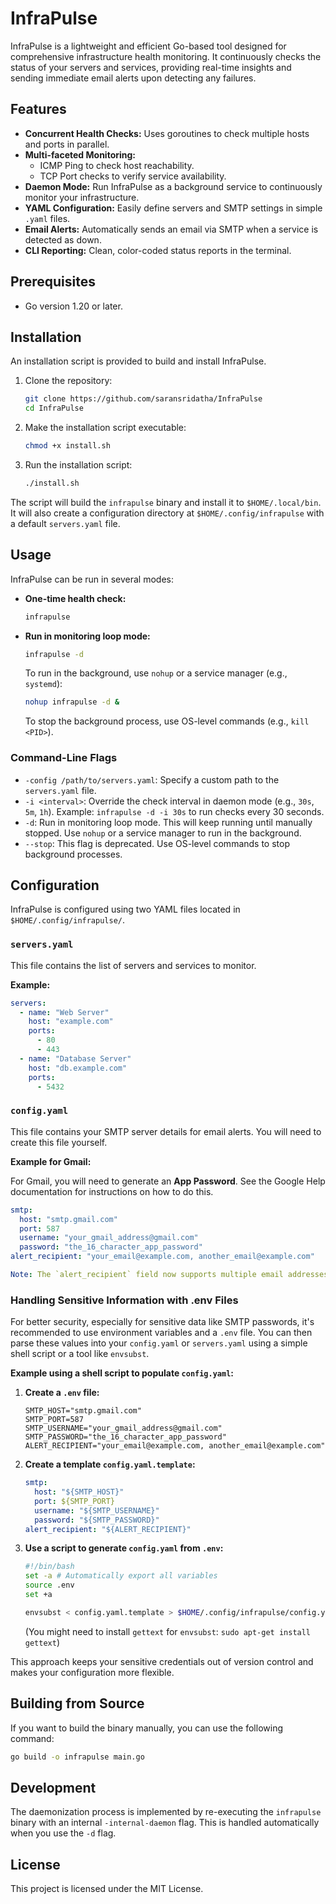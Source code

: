 # InfraPulse

InfraPulse is a lightweight and efficient Go-based tool designed for comprehensive infrastructure health monitoring. It continuously checks the status of your servers and services, providing real-time insights and sending immediate email alerts upon detecting any failures.

## Features

- **Concurrent Health Checks:** Uses goroutines to check multiple hosts and ports in parallel.
- **Multi-faceted Monitoring:**
  - ICMP Ping to check host reachability.
  - TCP Port checks to verify service availability.
- **Daemon Mode:** Run InfraPulse as a background service to continuously monitor your infrastructure.
- **YAML Configuration:** Easily define servers and SMTP settings in simple `.yaml` files.
- **Email Alerts:** Automatically sends an email via SMTP when a service is detected as down.
- **CLI Reporting:** Clean, color-coded status reports in the terminal.

## Prerequisites

- Go version 1.20 or later.

## Installation

An installation script is provided to build and install InfraPulse.

1. Clone the repository:
   ```sh
   git clone https://github.com/saransridatha/InfraPulse
   cd InfraPulse
   ```

2. Make the installation script executable:
   ```sh
   chmod +x install.sh
   ```

3. Run the installation script:
   ```sh
   ./install.sh
   ```

The script will build the `infrapulse` binary and install it to `$HOME/.local/bin`. It will also create a configuration directory at `$HOME/.config/infrapulse` with a default `servers.yaml` file.

## Usage

InfraPulse can be run in several modes:

- **One-time health check:**
  ```sh
  infrapulse
  ```

- **Run in monitoring loop mode:**
  ```sh
  infrapulse -d
  ```
  To run in the background, use `nohup` or a service manager (e.g., `systemd`):
  ```sh
  nohup infrapulse -d &
  ```
  To stop the background process, use OS-level commands (e.g., `kill <PID>`).

### Command-Line Flags

- `-config /path/to/servers.yaml`: Specify a custom path to the `servers.yaml` file.
- `-i <interval>`: Override the check interval in daemon mode (e.g., `30s`, `5m`, `1h`).
      Example: `infrapulse -d -i 30s` to run checks every 30 seconds.
- `-d`: Run in monitoring loop mode. This will keep running until manually stopped. Use `nohup` or a service manager to run in the background.
- `--stop`: This flag is deprecated. Use OS-level commands to stop background processes.

## Configuration

InfraPulse is configured using two YAML files located in `$HOME/.config/infrapulse/`.

### `servers.yaml`

This file contains the list of servers and services to monitor.

**Example:**
```yaml
servers:
  - name: "Web Server"
    host: "example.com"
    ports:
      - 80
      - 443
  - name: "Database Server"
    host: "db.example.com"
    ports:
      - 5432
```

### `config.yaml`

This file contains your SMTP server details for email alerts. You will need to create this file yourself.

**Example for Gmail:**

For Gmail, you will need to generate an **App Password**. See the Google Help documentation for instructions on how to do this.

```yaml
smtp:
  host: "smtp.gmail.com"
  port: 587
  username: "your_gmail_address@gmail.com"
  password: "the_16_character_app_password"
alert_recipient: "your_email@example.com, another_email@example.com"

Note: The `alert_recipient` field now supports multiple email addresses separated by commas. For example: `"admin@example.com, ops@example.com"`.
```

### Handling Sensitive Information with .env Files

For better security, especially for sensitive data like SMTP passwords, it's recommended to use environment variables and a `.env` file. You can then parse these values into your `config.yaml` or `servers.yaml` using a simple shell script or a tool like `envsubst`.

**Example using a shell script to populate `config.yaml`:**

1.  **Create a `.env` file:**
    ```
    SMTP_HOST="smtp.gmail.com"
    SMTP_PORT=587
    SMTP_USERNAME="your_gmail_address@gmail.com"
    SMTP_PASSWORD="the_16_character_app_password"
    ALERT_RECIPIENT="your_email@example.com, another_email@example.com"
    ```

2.  **Create a template `config.yaml.template`:**
    ```yaml
    smtp:
      host: "${SMTP_HOST}"
      port: ${SMTP_PORT}
      username: "${SMTP_USERNAME}"
      password: "${SMTP_PASSWORD}"
    alert_recipient: "${ALERT_RECIPIENT}"
    ```

3.  **Use a script to generate `config.yaml` from `.env`:**
    ```bash
    #!/bin/bash
    set -a # Automatically export all variables
    source .env
    set +a

    envsubst < config.yaml.template > $HOME/.config/infrapulse/config.yaml
    ```
    (You might need to install `gettext` for `envsubst`: `sudo apt-get install gettext`)

This approach keeps your sensitive credentials out of version control and makes your configuration more flexible.


## Building from Source

If you want to build the binary manually, you can use the following command:

```sh
go build -o infrapulse main.go
```

## Development

The daemonization process is implemented by re-executing the `infrapulse` binary with an internal `-internal-daemon` flag. This is handled automatically when you use the `-d` flag.

## License

This project is licensed under the MIT License.
